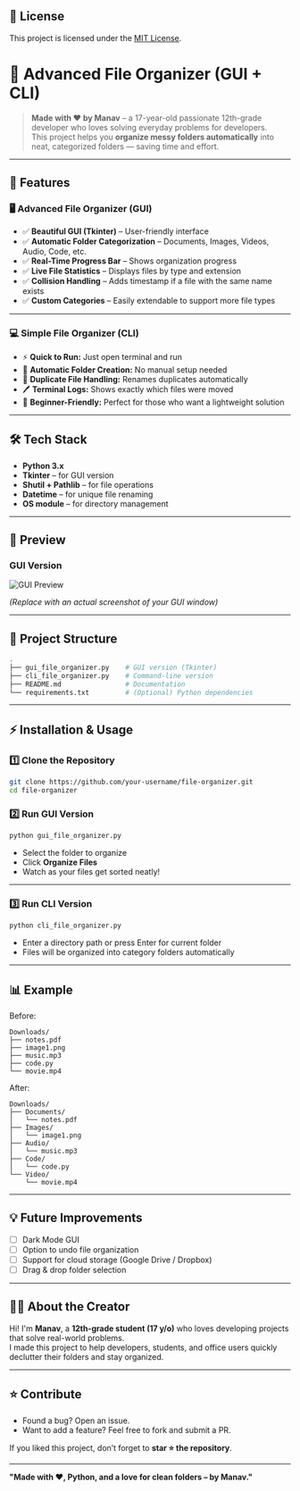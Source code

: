 ## 📜 License

This project is licensed under the [MIT License](LICENSE).



# 📂 Advanced File Organizer (GUI + CLI)

> **Made with ❤️ by Manav** – a 17-year-old passionate 12th-grade developer who loves solving everyday problems for developers.  
> This project helps you **organize messy folders automatically** into neat, categorized folders — saving time and effort.

---

## 🚀 Features

### 🖥️ **Advanced File Organizer (GUI)**
- ✅ **Beautiful GUI (Tkinter)** – User-friendly interface  
- ✅ **Automatic Folder Categorization** – Documents, Images, Videos, Audio, Code, etc.  
- ✅ **Real-Time Progress Bar** – Shows organization progress  
- ✅ **Live File Statistics** – Displays files by type and extension  
- ✅ **Collision Handling** – Adds timestamp if a file with the same name exists  
- ✅ **Custom Categories** – Easily extendable to support more file types  

---

### 💻 **Simple File Organizer (CLI)**
- ⚡ **Quick to Run:** Just open terminal and run  
- 📂 **Automatic Folder Creation:** No manual setup needed  
- 🔄 **Duplicate File Handling:** Renames duplicates automatically  
- 🖊️ **Terminal Logs:** Shows exactly which files were moved  
- 🔧 **Beginner-Friendly:** Perfect for those who want a lightweight solution  

---

## 🛠️ Tech Stack

- **Python 3.x**
- **Tkinter** – for GUI version
- **Shutil + Pathlib** – for file operations
- **Datetime** – for unique file renaming
- **OS module** – for directory management

---

## 📸 Preview

### GUI Version  
![GUI Preview](https://via.placeholder.com/900x500?text=GUI+File+Organizer+Preview)  

*(Replace with an actual screenshot of your GUI window)*  

---

## 📂 Project Structure

```bash
.
├── gui_file_organizer.py    # GUI version (Tkinter)
├── cli_file_organizer.py    # Command-line version
├── README.md                # Documentation
└── requirements.txt         # (Optional) Python dependencies
```

---

## ⚡ Installation & Usage

### 1️⃣ Clone the Repository
```bash
git clone https://github.com/your-username/file-organizer.git
cd file-organizer
```

### 2️⃣ Run GUI Version
```bash
python gui_file_organizer.py
```
- Select the folder to organize  
- Click **Organize Files**  
- Watch as your files get sorted neatly!  

---

### 3️⃣ Run CLI Version
```bash
python cli_file_organizer.py
```
- Enter a directory path or press Enter for current folder  
- Files will be organized into category folders automatically  

---

## 📊 Example

Before:
```
Downloads/
├── notes.pdf
├── image1.png
├── music.mp3
├── code.py
└── movie.mp4
```

After:
```
Downloads/
├── Documents/
│   └── notes.pdf
├── Images/
│   └── image1.png
├── Audio/
│   └── music.mp3
├── Code/
│   └── code.py
└── Video/
    └── movie.mp4
```

---

## 💡 Future Improvements

- [ ] Dark Mode GUI  
- [ ] Option to undo file organization  
- [ ] Support for cloud storage (Google Drive / Dropbox)  
- [ ] Drag & drop folder selection  

---

## 🧑‍💻 About the Creator

Hi! I'm **Manav**, a **12th-grade student (17 y/o)** who loves developing projects that solve real-world problems.  
I made this project to help developers, students, and office users quickly declutter their folders and stay organized.  

---

## ⭐ Contribute

- Found a bug? Open an issue.  
- Want to add a feature? Feel free to fork and submit a PR.  

If you liked this project, don’t forget to **star ⭐ the repository**.  

---

**"Made with ❤️, Python, and a love for clean folders – by Manav."**


